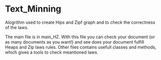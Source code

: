 # Text_Minning

Alogrithm used to create Hips and Zipf graph and to check the correctness of the laws.

The main file is in main_HZ. With this file you can check your document (or as many documents as you want!) and see does your document fulfill Heaps and Zip laws rules. 
Other files contains usefull classes and methods, which gives a tools to check meantioned laws.
